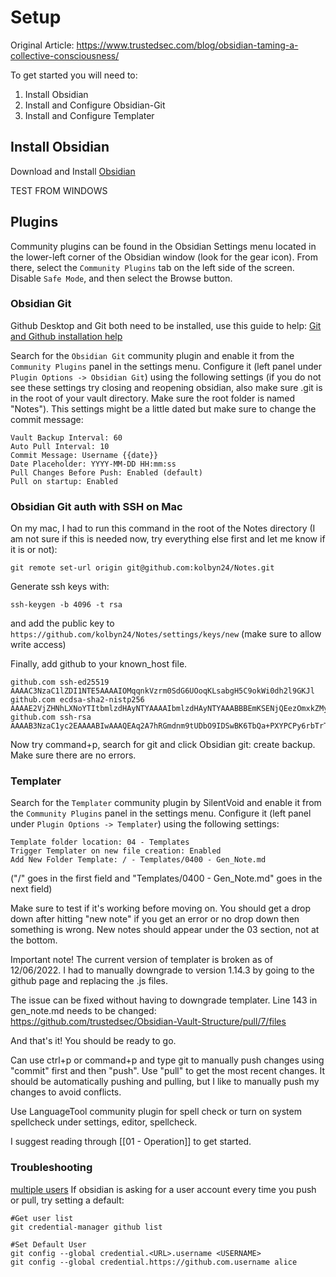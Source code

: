 # Setup

Original Article:
https://www.trustedsec.com/blog/obsidian-taming-a-collective-consciousness/

To get started you will need to:
1. Install Obsidian
2. Install and Configure Obsidian-Git
3. Install and Configure Templater


## Install Obsidian

Download and Install [Obsidian](https://obsidian.md/)

TEST FROM WINDOWS
## Plugins 

Community plugins can be found in the Obsidian Settings menu located in the lower-left corner of the Obsidian window (look for the gear icon). From there, select the `Community Plugins` tab on the left side of the screen. Disable `Safe Mode`, and then select the Browse button.

### Obsidian Git 

Github Desktop and Git both need to be installed, use this guide to help:
[Git and Github installation help](https://publish.obsidian.md/git-doc/Installation)

Search for the `Obsidian Git` community plugin and enable it from the `Community Plugins` panel in the settings menu. Configure it (left panel under `Plugin Options -> Obsidian Git`) using the following settings (if you do not see these settings try closing and reopening obsidian, also make sure .git is in the root of your vault directory. Make sure the root folder is named "Notes"). This settings might be a little dated but make sure to change the commit message:

```
Vault Backup Interval: 60 
Auto Pull Interval: 10 
Commit Message: Username {{date}} 
Date Placeholder: YYYY-MM-DD HH:mm:ss 
Pull Changes Before Push: Enabled (default)
Pull on startup: Enabled  
```

### Obsidian Git auth with SSH on Mac
On my mac, I had to run this command in the root of the Notes directory (I am not sure if this is needed now, try everything else first and let me know if it is or not):

```
git remote set-url origin git@github.com:kolbyn24/Notes.git
```

Generate ssh keys with: 
```
ssh-keygen -b 4096 -t rsa
```

and add the public key to `https://github.com/kolbyn24/Notes/settings/keys/new` (make sure to allow write access)

Finally, add github to your known_host file.

```
github.com ssh-ed25519 AAAAC3NzaC1lZDI1NTE5AAAAIOMqqnkVzrm0SdG6UOoqKLsabgH5C9okWi0dh2l9GKJl
github.com ecdsa-sha2-nistp256 AAAAE2VjZHNhLXNoYTItbmlzdHAyNTYAAAAIbmlzdHAyNTYAAABBBEmKSENjQEezOmxkZMy7opKgwFB9nkt5YRrYMjNuG5N87uRgg6CLrbo5wAdT/y6v0mKV0U2w0WZ2YB/++Tpockg=
github.com ssh-rsa AAAAB3NzaC1yc2EAAAABIwAAAQEAq2A7hRGmdnm9tUDbO9IDSwBK6TbQa+PXYPCPy6rbTrTtw7PHkccKrpp0yVhp5HdEIcKr6pLlVDBfOLX9QUsyCOV0wzfjIJNlGEYsdlLJizHhbn2mUjvSAHQqZETYP81eFzLQNnPHt4EVVUh7VfDESU84KezmD5QlWpXLmvU31/yMf+Se8xhHTvKSCZIFImWwoG6mbUoWf9nzpIoaSjB+weqqUUmpaaasXVal72J+UX2B+2RPW3RcT0eOzQgqlJL3RKrTJvdsjE3JEAvGq3lGHSZXy28G3skua2SmVi/w4yCE6gbODqnTWlg7+wC604ydGXA8VJiS5ap43JXiUFFAaQ==
```

Now try command+p, search for git and click Obsidian git: create backup. Make sure there are no errors.

### Templater 

Search for the `Templater` community plugin by SilentVoid and enable it from the `Community Plugins` panel in the settings menu. Configure it (left panel under `Plugin Options -> Templater`) using the following settings:

```
Template folder location: 04 - Templates 
Trigger Templater on new file creation: Enabled
Add New Folder Template: / - Templates/0400 - Gen_Note.md
```
("/" goes in the first field and "Templates/0400 - Gen_Note.md" goes in the next field)


Make sure to test if it's working before moving on. You should get a drop down after hitting "new note" if you get an error or no drop down then something is wrong. New notes should appear under the 03 section, not at the bottom. 

Important note! The current version of templater is broken as of 12/06/2022. I had to manually downgrade to version 1.14.3 by going to the github page and replacing the .js files.

The issue can be fixed without having to downgrade templater. Line 143 in gen_note.md needs to be changed: https://github.com/trustedsec/Obsidian-Vault-Structure/pull/7/files



And that's it! You should be ready to go.

Can use ctrl+p or command+p and type git to manually push changes using "commit" first and then "push". Use "pull" to get the most recent changes. It should be automatically pushing and pulling, but I like to manually push my changes to avoid conflicts.
 
Use LanguageTool community plugin for spell check or turn on system spellcheck under settings, editor, spellcheck.

I suggest reading through [[01 - Operation]] to get started.

### Troubleshooting

[multiple users](https://github.com/git-ecosystem/git-credential-manager/blob/main/docs/multiple-users.md)
If obsidian is asking for a user account every time you push or pull, try setting a default:

```
#Get user list
git credential-manager github list

#Set Default User
git config --global credential.<URL>.username <USERNAME>
git config --global credential.https://github.com.username alice
```
